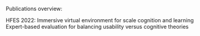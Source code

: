 Publications overview:

HFES 2022: Immersive virtual environment for scale cognition and learning Expert-based evaluation for balancing usability versus cognitive theories
